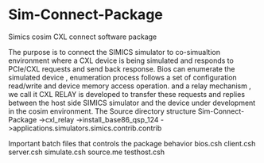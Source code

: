 # Sim-Connect-Package
Simics cosim CXL connect software package

The purpose is to connect the SIMICS simulator to co-simualtion environment where a CXL device is being simulated and responds to PCIe/CXL requests and send back response.
Bios can enumerate the simulated device , enumeration process follows a set of configuration read/write and device memory access operation.
and a relay mechanism , we call it CXL RELAY is developed to transfer these requests and replies between the host side SIMICS simulator and the device under development in the cosim environment. 
The Source directory structure 
    Sim-Connect-Package
        ->cxl_relay
        ->install_base86_qsp_124
        ->applications.simulators.simics.contrib.contrib
        
 Important batch files that controls the package behavior
          bios.csh
          client.csh
          server.csh
          simulate.csh
          source.me
          testhost.csh
 
        
